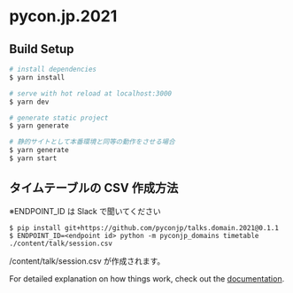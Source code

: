 # pycon.jp.2021

## Build Setup

```bash
# install dependencies
$ yarn install

# serve with hot reload at localhost:3000
$ yarn dev

# generate static project
$ yarn generate

# 静的サイトとして本番環境と同等の動作をさせる場合
$ yarn generate
$ yarn start
```

## タイムテーブルの CSV 作成方法

※ENDPOINT_ID は Slack で聞いてください

```
$ pip install git+https://github.com/pyconjp/talks.domain.2021@0.1.1
$ ENDPOINT_ID=<endpoint id> python -m pyconjp_domains timetable ./content/talk/session.csv
```

/content/talk/session.csv が作成されます。

For detailed explanation on how things work, check out the [documentation](https://nuxtjs.org).
